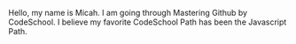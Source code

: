 Hello, my name is Micah. I am going through Mastering Github by CodeSchool. I believe my favorite CodeSchool Path has been the Javascript Path.
